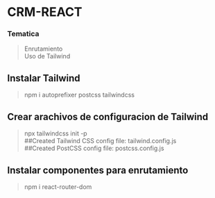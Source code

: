 # CRM-REACT

### Tematica
>Enrutamiento</br>
>Uso de Tailwind</br>
## Instalar Tailwind
>npm i autoprefixer postcss tailwindcss</br>
## Crear arachivos de configuracion de Tailwind
>npx tailwindcss init -p</br>
##Created Tailwind CSS config file: tailwind.config.js</br>
##Created PostCSS config file: postcss.config.js</br>
## Instalar componentes para enrutamiento
>npm i react-router-dom
